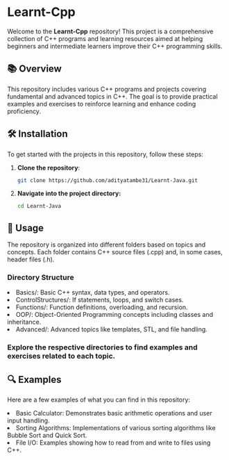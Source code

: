 # Learnt-Cpp

Welcome to the **Learnt-Cpp** repository! This project is a comprehensive collection of C++ programs and learning resources aimed at helping beginners and intermediate learners improve their C++ programming skills.

## 📚 Overview

This repository includes various C++ programs and projects covering fundamental and advanced topics in C++. The goal is to provide practical examples and exercises to reinforce learning and enhance coding proficiency.

## 🛠️ Installation

To get started with the projects in this repository, follow these steps:

1. **Clone the repository**:
   ```bash
   git clone https://github.com/adityatambe31/Learnt-Java.git
    ```
2. **Navigate into the project directory:**
   ```bash
   cd Learnt-Java
   ```
## 📖 Usage
The repository is organized into different folders based on topics and concepts. Each folder contains C++ source files (.cpp) and, in some cases, header files (.h).

### Directory Structure

<li>Basics/: Basic C++ syntax, data types, and operators.</li>
<li>ControlStructures/: If statements, loops, and switch cases.</li>
<li>Functions/: Function definitions, overloading, and recursion.</li>
<li>OOP/: Object-Oriented Programming concepts including classes and inheritance.</li>
<li>Advanced/: Advanced topics like templates, STL, and file handling.</li>

### Explore the respective directories to find examples and exercises related to each topic.

## 🔍 Examples
Here are a few examples of what you can find in this repository:

<li>Basic Calculator: Demonstrates basic arithmetic operations and user input handling.</li>
<li>Sorting Algorithms: Implementations of various sorting algorithms like Bubble Sort and Quick Sort.</li>
<li>File I/O: Examples showing how to read from and write to files using C++.</li>
